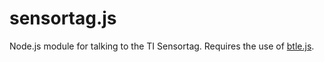 sensortag.js
============

Node.js module for talking to the TI Sensortag. Requires the use of [btle.js](https://github.com/jacklund/btle.js).